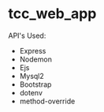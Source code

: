 # tcc_web_app

API's Used:

- Express
- Nodemon
- Ejs
- Mysql2 
- Bootstrap 
- dotenv
- method-override